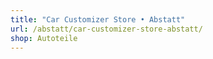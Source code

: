 ```yaml
---
title: "Car Customizer Store • Abstatt"
url: /abstatt/car-customizer-store-abstatt/
shop: Autoteile
---
```

